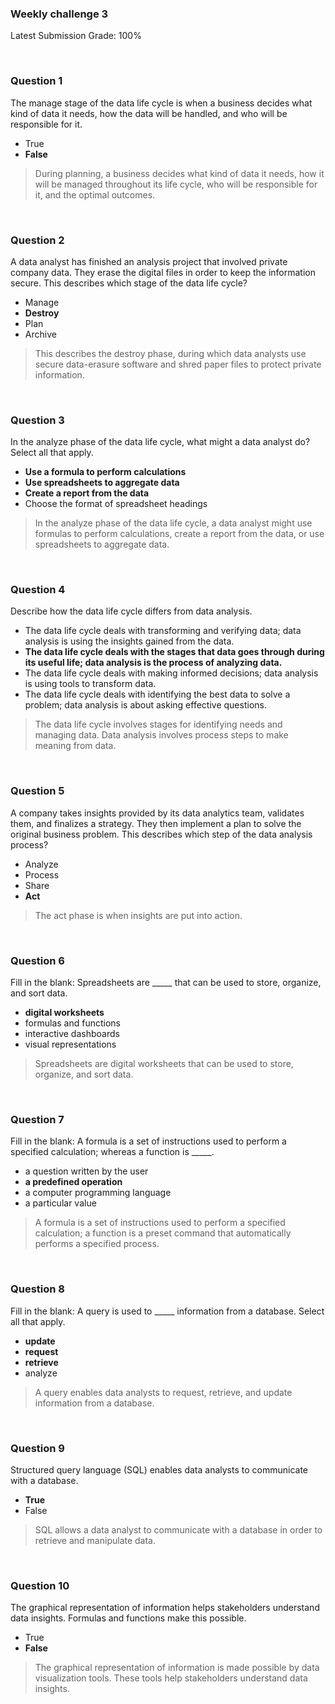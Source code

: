 ### Weekly challenge 3

Latest Submission Grade: 100%

&nbsp;

### Question 1

The manage stage of the data life cycle is when a business decides what kind of data it needs, how the data will be handled, and who will be responsible for it.

* True
* **False**

> During planning, a business decides what kind of data it needs, how it will be managed throughout its life cycle, who will be responsible for it, and the optimal outcomes.

&nbsp;

### Question 2

A data analyst has finished an analysis project that involved private company data. They erase the digital files in order to keep the information secure. This describes which stage of the data life cycle?

* Manage
* **Destroy**
* Plan
* Archive

> This describes the destroy phase, during which data analysts use secure data-erasure software and shred paper files to protect private information.

&nbsp;

### Question 3

In the analyze phase of the data life cycle, what might a data analyst do? Select all that apply.

* **Use a formula to perform calculations**
* **Use spreadsheets to aggregate data**
* **Create a report from the data**
* Choose the format of spreadsheet headings

> In the analyze phase of the data life cycle, a data analyst might use formulas to perform calculations, create a report from the data, or use spreadsheets to aggregate data.

&nbsp;

### Question 4

Describe how the data life cycle differs from data analysis.

* The data life cycle deals with transforming and verifying data; data analysis is using the insights gained from the data.
* **The data life cycle deals with the stages that data goes through during its useful life; data analysis is the process of analyzing data.**
* The data life cycle deals with making informed decisions; data analysis is using tools to transform data.
* The data life cycle deals with identifying the best data to solve a problem; data analysis is about asking effective questions.

> The data life cycle involves stages for identifying needs and managing data. Data analysis involves process steps to make meaning from data.

&nbsp;

### Question 5

A company takes insights provided by its data analytics team, validates them, and finalizes a strategy. They then implement a plan to solve the original business problem. This describes which step of the data analysis process?

* Analyze
* Process
* Share
* **Act**

> The act phase is when insights are put into action.

&nbsp;

### Question 6

Fill in the blank: Spreadsheets are _____ that can be used to store, organize, and sort data.

* **digital worksheets**
* formulas and functions 
* interactive dashboards
* visual representations

> Spreadsheets are digital worksheets that can be used to store, organize, and sort data.

&nbsp;

### Question 7

Fill in the blank: A formula is a set of instructions used to perform a specified calculation; whereas a function is _____.

* a question written by the user
* **a predefined operation**
* a computer programming language
* a particular value

> A formula is a set of instructions used to perform a specified calculation; a function is a preset command that automatically performs a specified process.

&nbsp;

### Question 8

Fill in the blank: A query is used to _____ information from a database. Select all that apply.

* **update**
* **request** 
* **retrieve**
* analyze

> A query enables data analysts to request, retrieve, and update information from a database. 

&nbsp;

### Question 9

Structured query language (SQL) enables data analysts to communicate with a database.

* **True**
* False

> SQL allows a data analyst to communicate with a database in order to retrieve and manipulate data.

&nbsp;

### Question 10

The graphical representation of information helps stakeholders understand data insights. Formulas and functions make this possible.

* True
* **False**

> The graphical representation of information is made possible by data visualization tools. These tools help stakeholders understand data insights.